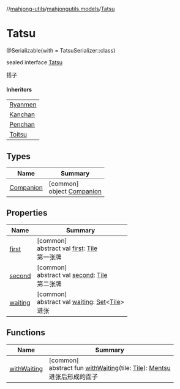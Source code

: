 //[mahjong-utils](../../../index.md)/[mahjongutils.models](../index.md)/[Tatsu](index.md)

# Tatsu

@Serializable(with = TatsuSerializer::class)

sealed interface [Tatsu](index.md)

搭子

#### Inheritors

| |
|---|
| [Ryanmen](../-ryanmen/index.md) |
| [Kanchan](../-kanchan/index.md) |
| [Penchan](../-penchan/index.md) |
| [Toitsu](../-toitsu/index.md) |

## Types

| Name | Summary |
|---|---|
| [Companion](-companion/index.md) | [common]<br>object [Companion](-companion/index.md) |

## Properties

| Name | Summary |
|---|---|
| [first](first.md) | [common]<br>abstract val [first](first.md): [Tile](../-tile/index.md)<br>第一张牌 |
| [second](second.md) | [common]<br>abstract val [second](second.md): [Tile](../-tile/index.md)<br>第二张牌 |
| [waiting](waiting.md) | [common]<br>abstract val [waiting](waiting.md): [Set](https://kotlinlang.org/api/latest/jvm/stdlib/kotlin.collections/-set/index.html)&lt;[Tile](../-tile/index.md)&gt;<br>进张 |

## Functions

| Name | Summary |
|---|---|
| [withWaiting](with-waiting.md) | [common]<br>abstract fun [withWaiting](with-waiting.md)(tile: [Tile](../-tile/index.md)): [Mentsu](../-mentsu/index.md)<br>进张后形成的面子 |
